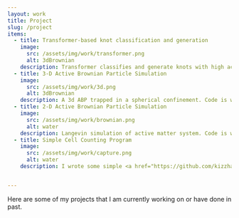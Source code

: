 ```yaml
---
layout: work
title: Project
slug: /project
items:
  - title: Transformer-based knot classification and generation
    image:
      src: /assets/img/work/transformer.png
      alt: 3dBrownian
    description: Transformer classifies and generate knots with high accuracy. Code can be found <a href="https://github.com/kizzhang/KnotTransformer">here</a>. 
  - title: 3-D Active Brownian Particle Simulation
    image:
      src: /assets/img/work/3d.png
      alt: 3dBrownian
    description: A 3d ABP trapped in a spherical confinement. Code is written in C and can be found <a href="https://github.com/kizzhang/3dABPTrajKnot">here</a>. 
  - title: 2-D Active Brownian Particle Simulation
    image:
      src: /assets/img/work/brownian.png
      alt: water
    description: Langevin simulation of active matter system. Code is written in Python 3.0 and can be found <a href="https://github.com/kizzhang/langevinSimulation">here</a>. I will add README file later.
  - title: Simple Cell Counting Program
    image:
      src: /assets/img/work/capture.png
      alt: water
    description: I wrote some simple <a href="https://github.com/kizzhang/codeforHS2Bproject">MATLAB scripts</a> to measure cells captured under bright-field/phase-contrast microscope. I will update README file once paper is out.


---
```


Here are some of my projects that I am currently working on or have done in past.  
<br />
<br />

